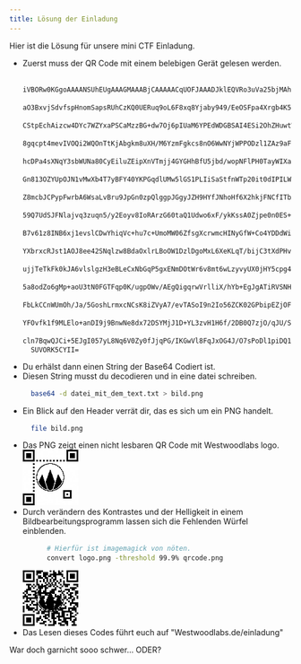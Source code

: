 ```yaml
---
title: Lösung der Einladung
---
```


Hier ist die Lösung für unsere mini CTF Einladung.

- Zuerst muss der QR Code mit einem belebigen Gerät gelesen werden.
  ```
	iVBORw0KGgoAAAANSUhEUgAAAGMAAABjCAAAAACqUOFJAAADJklEQVRo3uVa25bjMAhDnPz/J6N9
	aO3BxvjSdvfspHnomSapsRUhCzKQ0UERuq9oL6F8xq8Yjaby949/EeOSFpa4Xrgb4K52cHkwu5/f
	CStpEchAizcw4DYc7WZYxaPSCaMzzBG+dw7Oj6pIUaM6YPEdWDGBSAI4ESi2OhZHuwtWmHPphc/7
	8gqcpt4mevIVOQi2WQOnTtKjAbgkm8uXH/M6YzmFgkcs8nO6WwNYjWPPODzl1ZAz9aFZ2AchEDLC
	hcDPa4sXNqY3sbWUNa80CyEiluZEipXnVTmjj4GYGHhBfU5jbd/wopNFlPH0TayWIXaCXJnDfDLH
	Gn813OZYUpOJN1vMwXb4T7yBFY40YKPGqdlUMw5lGS1PLIiSaStfnWTp20it0dIPILW6GTba7h/Z
	Z8mcbJCPypFwrbA6WsaLvBru9JpGn0zpQlggpJGgyJZH9HYfJNhoHf6X2hkjFNCfITbAujhy6Sy/
	59Q7UdSJFNlajvq3zuqn5/y2Eoyv8IoRArzG60taQ1Udwo6xF/ykKssA0Zjpe0n0ES+q4zTTcMsi
	B7v61z8INB6xj1evslCDwYhiqVc+hu7c+UmoMW06ZfsgXcrwmcHINyGfW+Co4YDDdWiYuX6IVwee
	YXbrxcRJst1AOJ8ee42SNqlzw8BdaOxlrLBoOW1DzlDgoMxL6XeKLqT/bijC3tXdPHvmOLq4vUhu
	ujjTeTkFk0kJA6vlslgzH3eBLeCxNbGqP5gxENmDOtWr6v8mt6wLzyvyUX0jHY5cpg4qZxuMGam5
	5a8odZo6gMp+aoU3tN0FGTFqp0K/ugpOWv/AEgQigqrwVrlliX/hYb+EgJgATiRVSNHNxsxWT4YC
	FbLkCCnWUmOh/Ja/5GoshLrmxcNCsK8iZVyA7/evTASoI9n2Io56ZCK02GPbipEZjOFLQyZZNuwz
	YFOvfk1f9MLElo+anDI9j9BnwNe8dx72DSYMjJ1D+YL3zvH1H6f/2DB0Q7zjO/qJU/Sv/7wKdc7T
	cln7BqwQJCi+5EJgI057yL8Nq6V0Zy0fJjqPG/IKGwVl8FqJxOG4J/O7sPoDl1piDQ1k/CkAAAAA
	SUVORK5CYII=
  ```
- Du erhälst dann einen String der Base64 Codiert ist.
- Diesen String musst du decodieren und in eine datei schreiben.
  ```bash
	base64 -d datei_mit_dem_text.txt > bild.png
  ```
- Ein Blick auf den Header verrät dir, das es sich um ein PNG handelt.
  ```bash
	file bild.png
  ```
- Das PNG zeigt einen nicht lesbaren QR Code mit Westwoodlabs logo.
  ![](../dateien/westwoodlabslogo.png)
- Durch verändern des Kontrastes und der Helligkeit in einem Bildbearbeitungsprogramm lassen sich die Fehlenden Würfel einblenden.
  ```bash
        # Hierfür ist imagemagick von nöten.
        convert logo.png -threshold 99.9% qrcode.png
  ```
  ![](../dateien/einladungsqr.png)
- Das Lesen dieses Codes führt euch auf "Westwoodlabs.de/einladung"

War doch garnicht sooo schwer... ODER?
